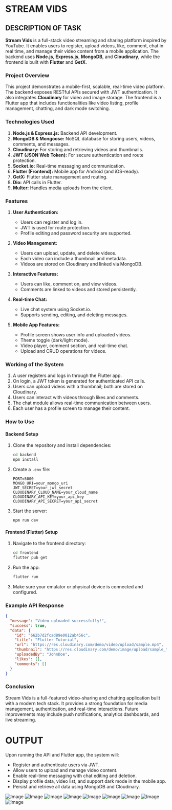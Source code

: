 # STREAM VIDS

## DESCRIPTION OF TASK

**Stream Vids** is a full-stack video streaming and sharing platform inspired by YouTube. It enables users to register, upload videos, like, comment, chat in real time, and manage their video content from a mobile application. The backend uses **Node.js**, **Express.js**, **MongoDB**, and **Cloudinary**, while the frontend is built with **Flutter** and **GetX**.

### Project Overview

This project demonstrates a mobile-first, scalable, real-time video platform. The backend exposes RESTful APIs secured with JWT authentication. It also integrates **Cloudinary** for video and image storage. The frontend is a Flutter app that includes functionalities like video listing, profile management, chatting, and dark mode switching.

### Technologies Used

1. **Node.js & Express.js:** Backend API development.
2. **MongoDB & Mongoose:** NoSQL database for storing users, videos, comments, and messages.
3. **Cloudinary:** For storing and retrieving videos and thumbnails.
4. **JWT (JSON Web Token):** For secure authentication and route protection.
5. **Socket.io:** Real-time messaging and communication.
6. **Flutter (Frontend):** Mobile app for Android (and iOS-ready).
7. **GetX:** Flutter state management and routing.
8. **Dio:** API calls in Flutter.
9. **Multer:** Handles media uploads from the client.

### Features

1. **User Authentication:**
   - Users can register and log in.
   - JWT is used for route protection.
   - Profile editing and password security are supported.

2. **Video Management:**
   - Users can upload, update, and delete videos.
   - Each video can include a thumbnail and metadata.
   - Videos are stored on Cloudinary and linked via MongoDB.

3. **Interactive Features:**
   - Users can like, comment on, and view videos.
   - Comments are linked to videos and stored persistently.

4. **Real-time Chat:**
   - Live chat system using Socket.io.
   - Supports sending, editing, and deleting messages.

5. **Mobile App Features:**
   - Profile screen shows user info and uploaded videos.
   - Theme toggle (dark/light mode).
   - Video player, comment section, and real-time chat.
   - Upload and CRUD operations for videos.

### Working of the System

1. A user registers and logs in through the Flutter app.
2. On login, a JWT token is generated for authenticated API calls.
3. Users can upload videos with a thumbnail; both are stored on Cloudinary.
4. Users can interact with videos through likes and comments.
5. The chat module allows real-time communication between users.
6. Each user has a profile screen to manage their content.

### How to Use

#### Backend Setup

1. Clone the repository and install dependencies:
   ```bash
   cd backend
   npm install
   ```

2. Create a `.env` file:
   ```env
   PORT=5000
   MONGO_URI=your_mongo_uri
   JWT_SECRET=your_jwt_secret
   CLOUDINARY_CLOUD_NAME=your_cloud_name
   CLOUDINARY_API_KEY=your_api_key
   CLOUDINARY_API_SECRET=your_api_secret
   ```

3. Start the server:
   ```bash
   npm run dev
   ```

#### Frontend (Flutter) Setup

1. Navigate to the frontend directory:
   ```bash
   cd frontend
   flutter pub get
   ```

2. Run the app:
   ```bash
   flutter run
   ```

3. Make sure your emulator or physical device is connected and configured.

### Example API Response

```json
{
  "message": "Video uploaded successfully!",
  "success": true,
  "data": {
    "id": "662b7d2fcad89e0012ab456c",
    "title": "Flutter Tutorial",
    "url": "https://res.cloudinary.com/demo/video/upload/sample.mp4",
    "thumbnail": "https://res.cloudinary.com/demo/image/upload/sample_thumbnail.jpg",
    "uploadedBy": "JohnDoe",
    "likes": [],
    "comments": []
  }
}
```

### Conclusion

Stream Vids is a full-featured video-sharing and chatting application built with a modern tech stack. It provides a strong foundation for media management, authentication, and real-time interactions. Future improvements may include push notifications, analytics dashboards, and live streaming.

# OUTPUT

Upon running the API and Flutter app, the system will:
- Register and authenticate users via JWT.
- Allow users to upload and manage video content.
- Enable real-time messaging with chat editing and deletion.
- Display profile data, video list, and support dark mode in the mobile app.
- Persist and retrieve all data using MongoDB and Cloudinary.

![Image](https://github.com/user-attachments/assets/75fad1cc-9da1-40ad-aeef-af9148e941d0)
![Image](https://github.com/user-attachments/assets/c9b2d2e7-1e73-4818-90d7-a7993ae53daa)
![Image](https://github.com/user-attachments/assets/81af51cf-343d-4263-b476-5109383b3b30)
![Image](https://github.com/user-attachments/assets/42390028-1032-47b7-8c36-3621e3dffb43)
![Image](https://github.com/user-attachments/assets/563af552-324b-4cf2-bf30-d5430dda1f85)
![Image](https://github.com/user-attachments/assets/d972b507-3e41-4503-b763-8dcde90cc15a)
![Image](https://github.com/user-attachments/assets/0a17ca36-9fbd-4894-810d-d1ef5972c13f)
![Image](https://github.com/user-attachments/assets/53534084-1159-4b77-83a4-9dd02960cd47)
![Image](https://github.com/user-attachments/assets/318377be-4373-438e-b021-243ffe29c3fd)
